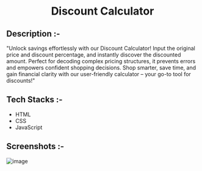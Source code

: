 # <p align="center">Discount Calculator</p>

## Description :-

"Unlock savings effortlessly with our Discount Calculator! Input the original price and discount percentage, and instantly discover the discounted amount. Perfect for decoding complex pricing structures, it prevents errors and empowers confident shopping decisions. Shop smarter, save time, and gain financial clarity with our user-friendly calculator – your go-to tool for discounts!"

## Tech Stacks :-

- HTML
- CSS
- JavaScript

## Screenshots :-

![image](https://github.com/Rakesh9100/CalcDiverse/assets/73993775/9b85612f-632a-4e52-b693-5ff2521294c7)
